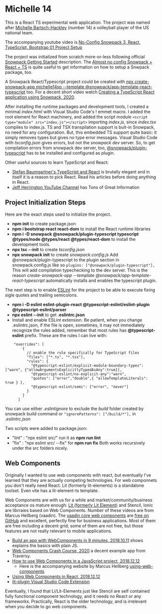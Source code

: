 # Michelle 14

This is a React TS experimental web application. The project was named after [Michelle Bartsch-Hackley](https://youtu.be/p7bvtVlCeAg) (number 14) a volleyball player of the US national team.

The accompanying youtube video is [No-Config Snowpack 3, React, TypeScript, Bootstrap 01 Project Setup](https://youtu.be/TXHDDXX-8IM)

The project was initialized from scratch more-or-less following official [Snowpack Getting Started](https://www.snowpack.dev/tutorials/getting-started) description.
The [Almost no config Snowpack + React + TS](https://dev.to/kojikanao/almost-no-config-snowpack-react-ts-5aac) is quite useful to get information on how to setup a Snwpack package, too.

A Snowpack React/Typescript project could be created with [npx create-snowpack-app michelle14sp --template @snowpack/app-template-react-typescript](https://github.com/snowpackjs/snowpack/tree/main/create-snowpack-app/cli) too. 
For a decent short video watch [Creating a TypeScript React application using Snowpack, 2020](https://youtu.be/gjFDiaR3P5w).

After installing the runtime packages and development tools,
I created a minimal *index.html* with Visual Studio Code's ! emmet macro.
I added the root element for React machinery, and added the script module
`<script type="module" src="index.js"></script>` importing *index.js*, since
*index.tsx* compiles to index.js. 
TS and TSX transpilation support is buit-in Snowpack, no need for any configuration.
But, this embedded TS support quite basic: it simply removes types but gives no type error messages. 
Visual Studio Code with *tsconfig.json* gives errors, but not the *snowpack dev* server.
So, to get compilation errors from snowpack dev server, too, [@snowpack/plugin-typescript](https://www.npmjs.com/package/@snowpack/plugin-typescript) has to be installed and configured as plugin.

Other useful sources to learn TypeScript and React:
- [Stefan Baumgartner's TypeScript and React](https://fettblog.eu/typescript-react/) is brutally elegant and in itself it is a reason to pick React. Read his articles before doing anything in React.
- [Jeff Herrington YouTube Channel](https://www.youtube.com/watch?v=Cos-ctPX5hw)  has Tons of Great Information

## Project Initialization Steps
Here are the exact steps used to initialize the project.
- **npm init** to create package.json
- **npm i bootstrap react react-dom** to install the React runtime libraries
- **npm i -D snowpack @snowpack/plugin-typescript typescript @types/node @types/react @types/react-dom** to install the development tools.
- **npx tsc --init** to create *tsconfig.json*
- **npx snowpack init** to create *snowpack.config.js* Add @snowpack/plugin-typescript to the plugin
section in snowpack.config.js like so `plugins: ["@snowpack/plugin-typescript"],` This will add compilation typechecking to the dev server.
This is the reason *create-snowpack-app --template @snowpack/app-template-react-typescript* automatically installs and enables the typescript plugin. 

The next step is to enable [ESLint](https://andrebnassis.medium.com/setting-eslint-on-a-react-typescript-project-2021-1190a43ffba) for the project to be able to execute
fixing sigle quotes and trailing semicolons.
- **npm i -D eslint eslint-plugin-react @typescript-eslint/eslint-plugin @typescript-eslint/parser** 
- **npx eslint --init** to get **.eslintrc.json**
- Install and enable ESLint extension. Be patient, when you change .eslintrc.json, if the file is open, sometimes, it may not immediately recognize the rules added, remember that most rules has **@typescript-eslint** prefix. 
These are the rules I can live with:
```
    "overrides": [
        {
          // enable the rule specifically for TypeScript files
          "files": ["*.ts", "*.tsx"],
          "rules": {
            "@typescript-eslint/explicit-module-boundary-types": ["warn", {"allowArgumentsExplicitlyTypedAsAny":true}],
            "@typescript-eslint/no-explicit-any":"warn",
            "quotes": ["error","double",{ "allowTemplateLiterals": true } ],
            "@typescript-eslint/semi": ["error", "never"]
          }
        }
      ]
```
You can use either *.eslintignore* to exclude the *build* folder created by snowpack build command or
`"ignorePatterns": ["/build/*"],` in *.eslintrc.json*

Two scripts were added to package.json:
- "lint" : "npx eslint src/" run it as **npm run lint**
- "fix" : "npx eslint src/ --fix" for **npm run fix**
Both works recursively under the src folders nicely.

## Web Components

Originally I wanted to use web components with react, but eventually I've learned that they are actually competing technologies. For web componnets you don't really need React.
Lit (formerly lit-elements) is a standalone toolset. Even vite has a lit-element-ts template.

Web Components are with us for a while and market/community/business acceptance os mature enough: [Lit (formerly Lit Element)](https://lit.dev/) and Stencil, Ionic are librraies based on Web Components. Number of these videos are from  Marcus Hellberg (vaadin).
The [vaadin core web components](https://vaadin.com/components) are [free on GitHub](https://github.com/vaadin/vaadin) and excellent, perfectly fine for business applications. Most of them are free including a decent grid; some of them are not free, but those features are not really relevant to mobile applications.

- [Build an app with WebComponents in 9 minutes, 2018.10.11](https://youtu.be/mTNdTcwK3MM) shows explains the basics with plain JS.
- [Web Components Crash Course, 2020](https://youtu.be/PCWaFLy3VUo) a decent example app from Traversy.
- [How to use Web Components in a JavaScript project, 2018.12.12](https://youtu.be/88Sa-SlHRxk)
  - Here is the accompanying website by Marcus Hellberg [using-web-components](https://vaadin.com/learn/tutorials/using-web-components)
- [Using Web Components in React, 2018.12.12](https://youtu.be/2B4rTQYJHL8)
- [lit-plugin Visual Studio Code Extension](https://marketplace.visualstudio.com/items?itemName=runem.lit-plugin)

Eventually, I found that Li/Lit-Elements just like Stencil are self contained fully functional component technology, and it needs no React or any frameworks.
Practically, React is the older technology, and is irrelevant when you decide to go web components.
 
